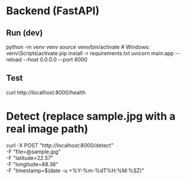 # Backend (FastAPI)

## Run (dev)
python -m venv venv
source venv/bin/activate   # Windows: venv\Scripts\activate
pip install -r requirements.txt
uvicorn main:app --reload --host 0.0.0.0 --port 8000

## Test
curl http://localhost:8000/health

# Detect (replace sample.jpg with a real image path)
curl -X POST "http://localhost:8000/detect" \
  -F "file=@sample.jpg" \
  -F "latitude=22.57" \
  -F "longitude=88.36" \
  -F "timestamp=$(date -u +%Y-%m-%dT%H:%M:%SZ)"

